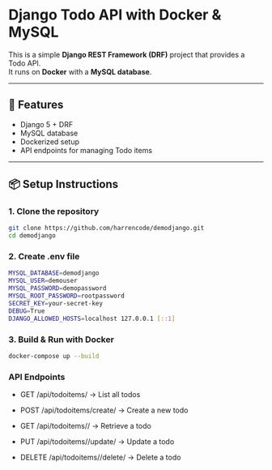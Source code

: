 # Django Todo API with Docker & MySQL

This is a simple **Django REST Framework (DRF)** project that provides a Todo API.  
It runs on **Docker** with a **MySQL database**.

---

## 🚀 Features
- Django 5 + DRF
- MySQL database
- Dockerized setup
- API endpoints for managing Todo items

---


## 📦 Setup Instructions

### 1. Clone the repository
```bash
git clone https://github.com/harrencode/demodjango.git
cd demodjango
```

### 2. Create .env file
```bash
MYSQL_DATABASE=demodjango
MYSQL_USER=demouser
MYSQL_PASSWORD=demopassword
MYSQL_ROOT_PASSWORD=rootpassword
SECRET_KEY=your-secret-key
DEBUG=True
DJANGO_ALLOWED_HOSTS=localhost 127.0.0.1 [::1]
```

### 3. Build & Run with Docker
```bash
docker-compose up --build
```
### API Endpoints

- GET /api/todoitems/ → List all todos

- POST /api/todoitems/create/ → Create a new todo

- GET /api/todoitems/<id>/ → Retrieve a todo

- PUT /api/todoitems/<id>/update/ → Update a todo

- DELETE /api/todoitems/<id>/delete/ → Delete a todo


